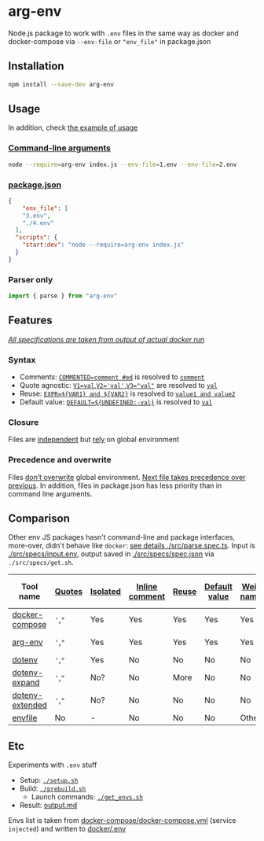 # arg-env

Node.js package to work with `.env` files in the same way as docker and docker-compose via `--env-file` or `"env_file"` in package.json

## Installation

```bash
npm install --save-dev arg-env
```

## Usage

In addition, check [the example of usage](https://github.com/askirmas/arg-env/blob/main/__e2e__/script.test.js#L6)

### [Command-line arguments](https://github.com/askirmas/arg-env/blob/main/__e2e__/package.json#L6)

```bash
node --require=arg-env index.js --env-file=1.env --env-file=2.env
```

### [package.json](https://github.com/askirmas/arg-env/blob/main/__e2e__/package.json#L10-L13)

```json
{
	"env_file": [
    "3.env",
    "./4.env"
  ],
  "scripts": {
    "start:dev": "node --require=arg-env index.js"
  }
}
```

### Parser only

```javascript
import { parse } from "arg-env"
```

## Features

<u>*All specifications are taken from output of actual docker run*</u>

### Syntax

- Comments: [`COMMENTED=comment #ed`](https://github.com/askirmas/arg-env/blob/main/src/specs/input.env#19) is resolved to [`comment`](https://github.com/askirmas/arg-env/blob/main/src/specs/spec.json#5)
- Quote agnostic: [`V1=val`,`V2='val'`,`V3="val"`](https://github.com/askirmas/arg-env/blob/main/src/specs/input.env#L4-L6) are resolved to [`val`](https://github.com/askirmas/arg-env/blob/main/src/specs/spec.json#L27-30)
- Reuse: [`EXPR=${VAR1} and ${VAR2}`](https://github.com/askirmas/arg-env/blob/main/src/specs/input.env#L51-L52) is resolved to [`value1 and value2`](https://github.com/askirmas/arg-env/blob/main/src/specs/spec.json#L22-L23)
- Default value: [`DEFAULT=${UNDEFINED:-val}`](https://github.com/askirmas/arg-env/blob/main/src/specs/input.env#L60) is resolved to [`val`](https://github.com/askirmas/arg-env/blob/main/src/specs/spec.json#L8)

### Closure

Files are [independent](https://github.com/askirmas/arg-env/blob/main/src/main.test.ts#L82-83) but [rely](https://github.com/askirmas/arg-env/blob/main/src/main.test.ts#L84-L85) on global environment

### Precedence and overwrite

Files [don’t overwrite](https://github.com/askirmas/arg-env/blob/main/src/main.test.ts#L79) global environment. [Next file takes precedence over previous](https://github.com/askirmas/arg-env/blob/main/src/main.test.ts#L86). In addition, files in package.json has less priority than in command line arguments.

## Comparison

Other env JS packages hasn't command-line and package interfaces, more-over, didn't behave like `docker`: [see details ./src/parse.spec.ts](https://github.com/askirmas/arg-env/blob/main/src/parse.spec.ts). Input is [./src/specs/input.env](https://github.com/askirmas/arg-env/blob/main/src/specs/input.env), output saved in [./src/specs/spec.json](https://github.com/askirmas/arg-env/blob/main/src/specs/spec.json) via `./src/specs/get.sh`.

| Tool name                                                    | [Quotes](https://github.com/askirmas/arg-env/blob/main/src/specs/.docker.env#L2-L9) | [Isolated](https://github.com/askirmas/arg-env/blob/main/src/specs/.docker.env#L54) | [Inline comment](https://github.com/askirmas/arg-env/blob/main/src/specs/.docker.env#L16-L18) | [Reuse](https://github.com/askirmas/arg-env/blob/main/src/specs/.docker.env#L46-L51) | [Default value](https://github.com/askirmas/arg-env/blob/main/src/specs/.docker.env#L57-L60) | [Weird names](https://github.com/askirmas/arg-env/blob/main/src/specs/.docker.env#L22-L36) | [Error syntax](https://github.com/askirmas/arg-env/blob/main/src/specs/.docker.env#L62-L65) | [Var of Var](https://github.com/askirmas/arg-env/blob/main/src/specs/.docker.env#L68-L71) |
| ------------------------------------------------------------ | ------ | -------- | -------------- | ----- | ------------- | ----------- | ------------ | ---------- |
| [docker-compose](https://github.com/askirmas/arg-env/blob/main/src/specs/spec.json) | `'`,`"` | Yes      | Yes            | Yes   | Yes           | Yes         | No           | No         |
| [arg-env](https://npmjs.com/package/arg-env)                 | `'`,`"` | Yes      | Yes            | Yes   | Yes           | Yes         | Not yet      | Not yet    |
| [dotenv](https://npmjs.com/package/dotenv)                   | `'`,`"` | Yes      | No             | No    | No            | No          | No           | No         |
| [dotenv-expand](https://npmjs.com/package/dotenv-expand)     | `'`,`"` | No?      | No             | More  | No            | No          | No           | No         |
| [dotenv-extended](https://npmjs.com/package/dotenv-extended) | `'`,`"` | No?      | No             | No    | No            | No          | No           | No         |
| [envfile](https://npmjs.com/package/envfile)                 | No     | -        | No             | No    | No            | Other       | No           | No         |

## Etc

Experiments with `.env` stuff

- Setup: [`./setup.sh`](./setup.sh)
- Build: [`./prebuild.sh`](./prebuild.sh)
   - Launch commands: [`./get_envs.sh`](./get_envs.sh)
- Result: [output.md](./output.md)

Envs list is taken from [docker-compose/docker-compose.yml](./docker-compose/docker-compose.yml) (service `injected`) and written to [docker/.env](./docker/.env)
